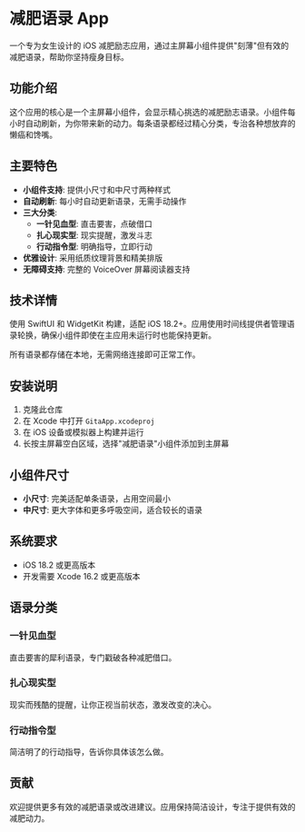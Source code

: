 # 减肥语录 App

一个专为女生设计的 iOS 减肥励志应用，通过主屏幕小组件提供"刻薄"但有效的减肥语录，帮助你坚持瘦身目标。

## 功能介绍

这个应用的核心是一个主屏幕小组件，会显示精心挑选的减肥励志语录。小组件每小时自动刷新，为你带来新的动力。每条语录都经过精心分类，专治各种想放弃的懒癌和馋嘴。

## 主要特色

- **小组件支持**: 提供小尺寸和中尺寸两种样式
- **自动刷新**: 每小时自动更新语录，无需手动操作
- **三大分类**: 
  - **一针见血型**: 直击要害，点破借口
  - **扎心现实型**: 现实提醒，激发斗志
  - **行动指令型**: 明确指导，立即行动
- **优雅设计**: 采用纸质纹理背景和精美排版
- **无障碍支持**: 完整的 VoiceOver 屏幕阅读器支持

## 技术详情

使用 SwiftUI 和 WidgetKit 构建，适配 iOS 18.2+。应用使用时间线提供者管理语录轮换，确保小组件即使在主应用未运行时也能保持更新。

所有语录都存储在本地，无需网络连接即可正常工作。

## 安装说明

1. 克隆此仓库
2. 在 Xcode 中打开 `GitaApp.xcodeproj`
3. 在 iOS 设备或模拟器上构建并运行
4. 长按主屏幕空白区域，选择"减肥语录"小组件添加到主屏幕

## 小组件尺寸

- **小尺寸**: 完美适配单条语录，占用空间最小
- **中尺寸**: 更大字体和更多呼吸空间，适合较长的语录

## 系统要求

- iOS 18.2 或更高版本
- 开发需要 Xcode 16.2 或更高版本

## 语录分类

### 一针见血型
直击要害的犀利语录，专门戳破各种减肥借口。

### 扎心现实型  
现实而残酷的提醒，让你正视当前状态，激发改变的决心。

### 行动指令型
简洁明了的行动指导，告诉你具体该怎么做。

## 贡献

欢迎提供更多有效的减肥语录或改进建议。应用保持简洁设计，专注于提供有效的减肥动力。